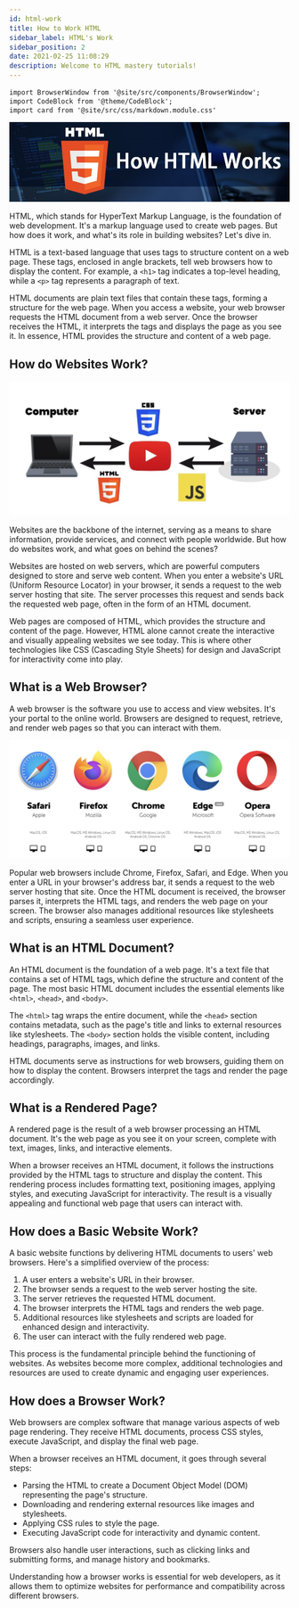 ```yaml
---
id: html-work
title: How to Work HTML
sidebar_label: HTML's Work
sidebar_position: 2
date: 2021-02-25 11:08:29
description: Welcome to HTML mastery tutorials!
---
```


```mdx-code-block
import BrowserWindow from '@site/src/components/BrowserWindow';
import CodeBlock from '@theme/CodeBlock';
import card from '@site/src/css/markdown.module.css'
```

![How to Work HTML](./img/How-HTML-Works.jpg)

HTML, which stands for HyperText Markup Language, is the foundation of web development. It's a markup language used to create web pages. But how does it work, and what's its role in building websites? Let's dive in.

HTML is a text-based language that uses tags to structure content on a web page. These tags, enclosed in angle brackets, tell web browsers how to display the content. For example, a `<h1>` tag indicates a top-level heading, while a `<p>` tag represents a paragraph of text.

HTML documents are plain text files that contain these tags, forming a structure for the web page. When you access a website, your web browser requests the HTML document from a web server. Once the browser receives the HTML, it interprets the tags and displays the page as you see it. In essence, HTML provides the structure and content of a web page.

## How do Websites Work?

![Websites Work](./img/img-5.jpg)

Websites are the backbone of the internet, serving as a means to share information, provide services, and connect with people worldwide. But how do websites work, and what goes on behind the scenes?

Websites are hosted on web servers, which are powerful computers designed to store and serve web content. When you enter a website's URL (Uniform Resource Locator) in your browser, it sends a request to the web server hosting that site. The server processes this request and sends back the requested web page, often in the form of an HTML document.

Web pages are composed of HTML, which provides the structure and content of the page. However, HTML alone cannot create the interactive and visually appealing websites we see today. This is where other technologies like CSS (Cascading Style Sheets) for design and JavaScript for interactivity come into play.

## What is a Web Browser? 

A web browser is the software you use to access and view websites. It's your portal to the online world. Browsers are designed to request, retrieve, and render web pages so that you can interact with them.

![Websites Work](./img/img-4.png)

Popular web browsers include Chrome, Firefox, Safari, and Edge. When you enter a URL in your browser's address bar, it sends a request to the web server hosting that site. Once the HTML document is received, the browser parses it, interprets the HTML tags, and renders the web page on your screen. The browser also manages additional resources like stylesheets and scripts, ensuring a seamless user experience.

## What is an HTML Document? 

An HTML document is the foundation of a web page. It's a text file that contains a set of HTML tags, which define the structure and content of the page. The most basic HTML document includes the essential elements like `<html>`, `<head>`, and `<body>`.

The `<html>` tag wraps the entire document, while the `<head>` section contains metadata, such as the page's title and links to external resources like stylesheets. The `<body>` section holds the visible content, including headings, paragraphs, images, and links.

HTML documents serve as instructions for web browsers, guiding them on how to display the content. Browsers interpret the tags and render the page accordingly.

## What is a Rendered Page?

A rendered page is the result of a web browser processing an HTML document. It's the web page as you see it on your screen, complete with text, images, links, and interactive elements.

When a browser receives an HTML document, it follows the instructions provided by the HTML tags to structure and display the content. This rendering process includes formatting text, positioning images, applying styles, and executing JavaScript for interactivity. The result is a visually appealing and functional web page that users can interact with.

## How does a Basic Website Work?

A basic website functions by delivering HTML documents to users' web browsers. Here's a simplified overview of the process:

1. A user enters a website's URL in their browser.
2. The browser sends a request to the web server hosting the site.
3. The server retrieves the requested HTML document.
4. The browser interprets the HTML tags and renders the web page.
5. Additional resources like stylesheets and scripts are loaded for enhanced design and interactivity.
6. The user can interact with the fully rendered web page.

This process is the fundamental principle behind the functioning of websites. As websites become more complex, additional technologies and resources are used to create dynamic and engaging user experiences.

## How does a Browser Work?

Web browsers are complex software that manage various aspects of web page rendering. They receive HTML documents, process CSS styles, execute JavaScript, and display the final web page.

When a browser receives an HTML document, it goes through several steps:
- Parsing the HTML to create a Document Object Model (DOM) representing the page's structure.
- Downloading and rendering external resources like images and stylesheets.
- Applying CSS rules to style the page.
- Executing JavaScript code for interactivity and dynamic content.

Browsers also handle user interactions, such as clicking links and submitting forms, and manage history and bookmarks.

Understanding how a browser works is essential for web developers, as it allows them to optimize websites for performance and compatibility across different browsers.
